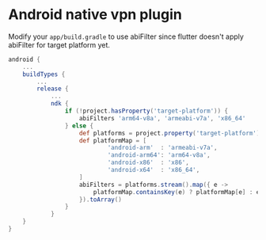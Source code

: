 # Android native vpn plugin

Modify your `app/build.gradle` to use abiFilter since flutter doesn't apply abiFilter for target platform yet.
```gradle
android {
    ...
    buildTypes {
        ...
        release {
            ...
            ndk {
                if (!project.hasProperty('target-platform')) {
                    abiFilters 'arm64-v8a', 'armeabi-v7a', 'x86_64'
                } else {
                    def platforms = project.property('target-platform').split(',')
                    def platformMap = [
                            'android-arm'  : 'armeabi-v7a',
                            'android-arm64': 'arm64-v8a',
                            'android-x86'  : 'x86',
                            'android-x64'  : 'x86_64',
                    ]
                    abiFilters = platforms.stream().map({ e ->
                        platformMap.containsKey(e) ? platformMap[e] : e
                    }).toArray()
                }
            }
    }
}
```

